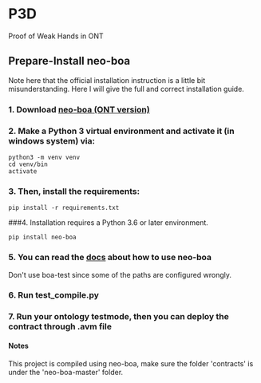 # P3D

Proof of Weak Hands in ONT

## Prepare-Install neo-boa

Note here that the official installation instruction is a little bit misunderstanding. Here I will give the full and correct installation guide.

### 1. Download  [neo-boa (ONT version)](https://github.com/ontio/neo-boa)

### 2. Make a Python 3 virtual environment and activate it (in windows system) via:

```
python3 -m venv venv
cd venv/bin
activate
```
### 3. Then, install the requirements:

```
pip install -r requirements.txt
```

###4. Installation requires a Python 3.6 or later environment.

```
pip install neo-boa
```

### 5. You can read the [docs](https://neo-boa.readthedocs.io/en/latest/) about how to use neo-boa

Don't use boa-test since some of the paths are configured wrongly.

### 6. Run test_compile.py

### 7. Run your ontology testmode, then you can deploy the contract through .avm file

#### Notes
 
 This project is compiled using neo-boa, make sure the folder 'contracts' is under the 'neo-boa-master' folder.
 
 

